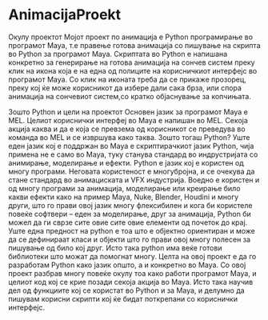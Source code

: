 # AnimacijaProekt

Окулу проектот
Мојот проект по анимација е Python програмирање во програмот Maya, т.е правење готова анимација со пишување на скрипта во Python за програмот Maya.
Скриптата во Python е напишана конкретно за генерирање на готова анимација на сончев систем преку клик на икона која е на една од полиците на корисничкиот интерфејс во програмот Maya. 
Со клик на иконата треба да се прикаже прозорец, преку кој ќе може корисникот да избере дали сака брза, или спора анимација на сончевиот систем,со кратко објаснување за копчињата.

Зошто Python и цели  на проектот
Основен јазик за програмот Maya е MEL. 
Целиот кориснички интерфеј во Maya е напишан во MEL. 
Секоја акција каква и да е  која се превзема од корисникот се преведува во команда во MEL и се извршува како таква. 
Зошто тогаш Python? 
Уште еден јазик кој е поддржан во Maya е скриптирачкиот јазик Python, чија примена не е само во Maya, туку станува стандард во индрустријата со анимирање, моделирање и ефекти.
Python е јазик кој е користен од многу програми.
Неговата користеност е многубројна, и се очекува да стане стандард во анимациската и VFX индустрија. 
Воедно е користен и од многу програми за анимација, моделирање или креирање било какви ефекти како на пример Maya, Nuke, Blender, Houdini и многу други, што го прави овој јазик многу флексибилен и кога би користеле повеќе софтвери – еден за моделирање, друг за анимација, Python би можел да ги сврзе сите овие сите овие елементи од почеток до крај. 
Уште една предност на python е тоа што е објектно ориентиран и може да се дефинираат класи и објекти што го прави овој многу полесен за пишување од било кој друг.
Исто така python има веќе готови библиотеки што можат да помогнат многу.
Целта на овој проект е да го разработам Python како јазик општо, а и конкретно во Maya. 
Со овој проект разбрав многу повеќе окулу тоа како работи програмот Maya, и целиот код кој се крие позади секоја акција во Maya. 
Исто така научив дел од функциите кој се користат во Python и за Maya, и делумно да пишувам корисни скрипти кој ќе бидат поткрепани со кориснички интерфејс.

